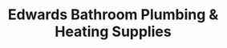 ---
title: "Edwards Bathroom Plumbing & Heating Supplies"
url: /birmingham/edwards-bathroom-plumbing-and-heating-supplies/
shop: doityourself
---